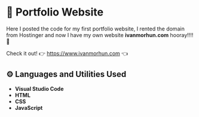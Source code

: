 <h1>💼 Portfolio Website</h1>

Here I posted the code for my first portfolio website, I rented the domain from Hostinger and now I have my own website **ivanmorhun.com** hooray!!!!🙌

Check it out!  👉 https://www.ivanmorhun.com 👈

<h2>⚙️ Languages and Utilities Used</h2>

- <b>Visual Studio Code</b>
- <b>HTML</b>
- <b>CSS</b>
- <b>JavaScript</b>



